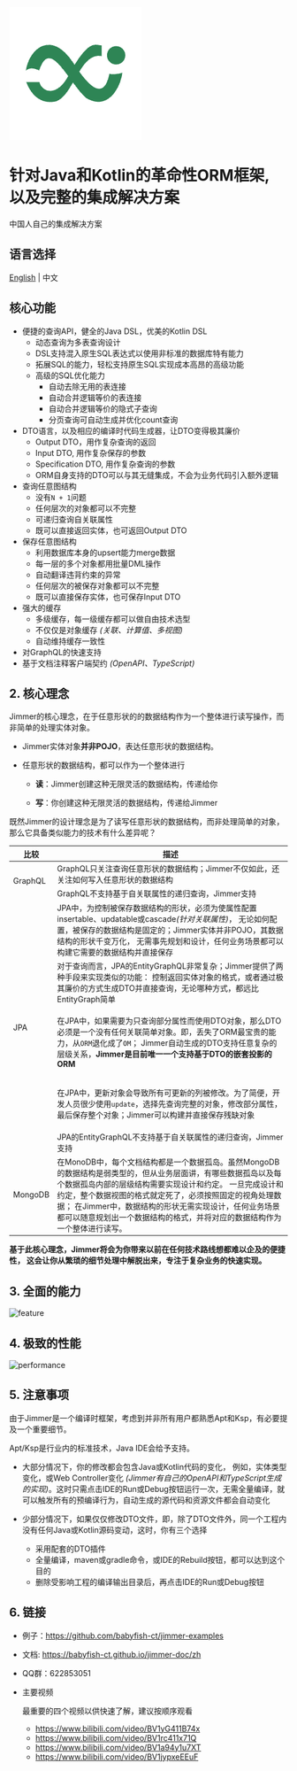 [![logo](logo.png)](https://babyfish-ct.github.io/jimmer-doc/zh/)

# 针对Java和Kotlin的革命性ORM框架, 以及完整的集成解决方案
中国人自己的集成解决方案

## 语言选择

[English](https://github.com/babyfish-ct/jimmer) | 中文

## 核心功能

-   便捷的查询API，健全的Java DSL，优美的Kotlin DSL
    -   动态查询为多表查询设计
    -   DSL支持混入原生SQL表达式以使用非标准的数据库特有能力
	-   拓展SQL的能力，轻松支持原生SQL实现成本高昂的高级功能
    -   高级的SQL优化能力
        -   自动去除无用的表连接
        -   自动合并逻辑等价的表连接
        -   自动合并逻辑等价的隐式子查询
        -   分页查询可自动生成并优化count查询
-   DTO语言，以及相应的编译时代码生成器，让DTO变得极其廉价
    -   Output DTO，用作复杂查询的返回
    -   Input DTO, 用作复杂保存的参数
    -   Specification DTO, 用作复杂查询的参数
    -   ORM自身支持的DTO可以与其无缝集成，不会为业务代码引入额外逻辑
-   查询任意图结构
    -   没有`N + 1`问题
    -   任何层次的对象都可以不完整
    -   可递归查询自关联属性
	-   既可以直接返回实体，也可返回Output DTO
-   保存任意图结构
    -   利用数据库本身的upsert能力merge数据
    -   每一层的多个对象都用批量DML操作
    -   自动翻译违背约束的异常
    -   任何层次的被保存对象都可以不完整    
    -   既可以直接保存实体，也可保存Input DTO
-   强大的缓存
    -   多级缓存，每一级缓存都可以做自由技术选型
    -   不仅仅是对象缓存 *(关联、计算值、多视图)*
    -   自动维持缓存一致性
-   对GraphQL的快速支持
-   基于文档注释客户端契约 *(OpenAPI、TypeScript)*

## 2. 核心理念

Jimmer的核心理念，在于任意形状的的数据结构作为一个整体进行读写操作，而非简单的处理实体对象。

-   Jimmer实体对象**并非POJO**，表达任意形状的数据结构。

-   任意形状的数据结构，都可以作为一个整体进行

    -   **读**：Jimmer创建这种无限灵活的数据结构，传递给你

    -   **写**：你创建这种无限灵活的数据结构，传递给Jimmer

既然Jimmer的设计理念是为了读写任意形状的数据结构，而非处理简单的对象，那么它具备类似能力的技术有什么差异呢？

<table>
<thead>
<tr>
<th>比较</th>
<th>描述</th>
</tr>
</thead>
<tbody>
<tr>
<td rowspan="2">GraphQL</td>
<td>GraphQL只关注查询任意形状的数据结构；Jimmer不仅如此，还关注如何写入任意形状的数据结构</td>
</tr>
<tr>
<td>GraphQL不支持基于自关联属性的递归查询，Jimmer支持</td>
</tr>
<tr>
<td rowspan="5">JPA</td>
<td>JPA中，为控制被保存数据结构的形状，必须为使属性配置insertable、updatable或cascade<i>(针对关联属性)</i>，
无论如何配置，被保存的数据结构是固定的；Jimmer实体并非POJO，其数据结构的形状千变万化，
无需事先规划和设计，任何业务场景都可以构建它需要的数据结构并直接保存</td>
</tr>
<tr>
<td>对于查询而言，JPA的EntityGraphQL非常复杂；Jimmer提供了两种手段来实现类似的功能：
控制返回实体对象的格式，或者通过极其廉价的方式生成DTO并直接查询，无论哪种方式，都远比EntityGraph简单</td>
</tr>
<tr>
<td>

在JPA中，如果需要为只查询部分属性而使用DTO对象，那么DTO必须是一个没有任何关联简单对象。即，丢失了ORM最宝贵的能力，从`ORM`退化成了`OM`；
Jimmer自动生成的DTO支持任意复杂的层级关系，**Jimmer是目前唯一一个支持基于DTO的嵌套投影的ORM**

</td>
</tr>
<tr>
<td>

在JPA中，更新对象会导致所有可更新的列被修改。为了简便，开发人员很少使用`update`，选择先查询完整的对象，修改部分属性，最后保存整个对象；Jimmer可以构建并直接保存残缺对象

</td>
</tr>
<tr>
<td>JPA的EntityGraphQL不支持基于自关联属性的递归查询，Jimmer支持</td>
</tr>
<tr>
<td>MongoDB</td>
<td>
在MonoDB中，每个文档结构都是一个数据孤岛。虽然MongoDB的数据结构是弱类型的，但从业务层面讲，有哪些数据孤岛以及每个数据孤岛内部的层级结构需要实现设计和约定。
一旦完成设计和约定，整个数据视图的格式就定死了，必须按照固定的视角处理数据；
在Jimmer中，数据结构的形状无需实现设计，任何业务场景都可以随意规划出一个数据结构的格式，并将对应的数据结构作为一个整体进行读写。
</td>
</tr>
</tbody>
</table>

**基于此核心理念，Jimmer将会为你带来以前在任何技术路线想都难以企及的便捷性，
这会让你从繁琐的细节处理中解脱出来，专注于复杂业务的快速实现。**

## 3. 全面的能力
![feature](./feature.svg)

## 4. 极致的性能
![performance](./performance.jpg)

## 5. 注意事项

由于Jimmer是一个编译时框架，考虑到并非所有用户都熟悉Apt和Ksp，有必要提及一个重要细节。

Apt/Ksp是行业内的标准技术，Java IDE会给予支持。

-   大部分情况下，你的修改都会包含Java或Kotlin代码的变化，
    例如，实体类型变化，或Web Controller变化 *(Jimmer有自己的OpenAPI和TypeScript生成的实现)*。这时只需点击IDE的Run或Debug按钮运行一次，无需全量编译，就可以触发所有的预编译行为，自动生成的源代码和资源文件都会自动变化

-   少部分情况下，如果仅仅修改DTO文件，即，除了DTO文件外，同一个工程内没有任何Java或Kotlin源码变动，这时，你有三个选择
    -   采用配套的DTO插件
    -   全量编译，maven或gradle命令，或IDE的Rebuild按钮，都可以达到这个目的
    -   删除受影响工程的编译输出目录后，再点击IDE的Run或Debug按钮

## 6. 链接

-   例子：https://github.com/babyfish-ct/jimmer-examples

-   文档: https://babyfish-ct.github.io/jimmer-doc/zh

-   QQ群：622853051

-   主要视频

    最重要的四个视频以供快速了解，建议按顺序观看

    -   https://www.bilibili.com/video/BV1yG411B74x
    -   https://www.bilibili.com/video/BV1rc411x71Q
    -   https://www.bilibili.com/video/BV1a94y1u7XT
    -   https://www.bilibili.com/video/BV1jypxeEEuF
